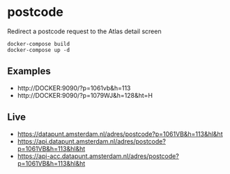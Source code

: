 # postcode
Redirect a postcode request to the Atlas detail screen

	docker-compose build
	docker-compose up -d

Examples
--------

* http://DOCKER:9090/?p=1061vb&h=113
* http://DOCKER:9090/?p=1079WJ&h=128&ht=H


Live
----

* https://datapunt.amsterdam.nl/adres/postcode?p=1061VB&h=113&hl&ht
* https://api.datapunt.amsterdam.nl/adres/postcode?p=1061VB&h=113&hl&ht
* https://api-acc.datapunt.amsterdam.nl/adres/postcode?p=1061VB&h=113&hl&ht

